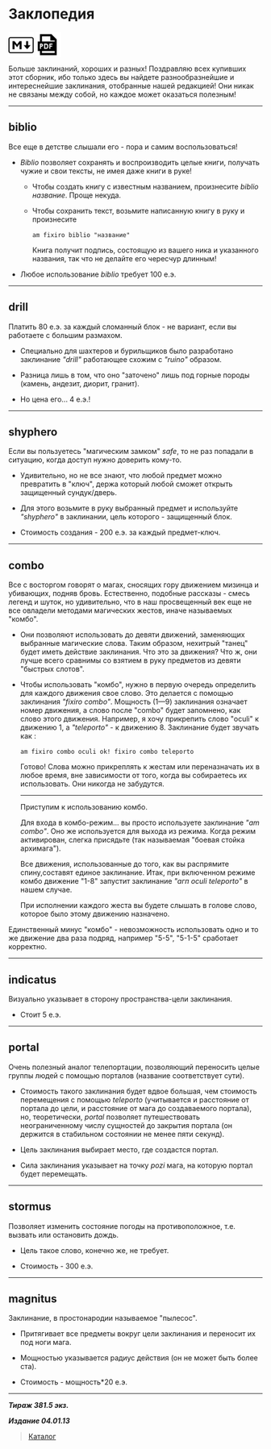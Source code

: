# Заклопедия #

<a href="Заклопедия.md"><img align="middle" alt="logo" src="../../icons/markdown.png" width="50"/></a> <a href="Заклопедия.pdf"><img align="middle" alt="logo" src="../../icons/pdf.png" width="50"/></a>

Больше заклинаний, хороших и разных! Поздравляю всех купивших этот сборник, ибо только здесь вы найдете разнообразнейшие и интереснейшие заклинания, отобранные нашей редакцией! Они никак не связаны между собой, но каждое может оказаться полезным!

***

## **biblio** ##

Все еще в детстве слышали его - пора и самим воспользоваться!

* *Biblio* позволяет сохранять и воспроизводить целые книги, получать чужие и свои тексты, не имея даже книги в руке!

  * Чтобы создать книгу с известным названием, произнесите *biblio название*. Проще некуда.

  * Чтобы сохранить текст, возьмите написанную книгу в руку и произнесите

    ```cadabra
    am fixiro biblio "название"
    ```

    Книга получит подпись, состоящую из вашего ника и указанного названия, так что не делайте его чересчур длинным!

* Любое использование *biblio* требует 100 е.э.

***

## **drill** ##

Платить 80 е.э. за каждый сломанный блок - не вариант, если вы работаете с большим размахом.

* Специально для шахтеров и бурильщиков было разработано заклинание *"drill"* работающее схожим с *"ruino"* образом.

* Разница лишь в том, что оно "заточено" лишь под горные породы (камень, андезит, диорит, гранит).

* Но цена его... 4 е.э.!

***

## **shyphero** ##

Если вы пользуетесь "магическим замком" *safe*, то не раз попадали в ситуацию, когда доступ нужно доверить кому-то.

* Удивительно, но не все знают, что любой предмет можно превратить в "ключ", держа который любой сможет открыть защищенный сундук/дверь.

* Для этого возьмите в руку выбранный предмет и используйте *"shyphero"* в заклинании, цель которого - защищенный блок.

* Cтоимость создания - 200 е.э. за каждый предмет-ключ.

***

## **combo** ##

Все с восторгом говорят о магах, сносящих гору движением мизинца и убивающих, подняв бровь. Естественно, подобные рассказы - смесь легенд и шуток, но удивительно, что в наш просвещенный век еще не все овладели методами магических жестов, иначе называемых "комбо".

* Они позволяют использовать до девяти движений, заменяющих выбранные магические слова. Таким образом, нехитрый "танец" будет иметь действие заклинания. Что это за движения? Что ж, они лучше всего сравнимы со взятием в руку предметов из девяти "быстрых слотов".

* Чтобы использовать "комбо", нужно в первую очередь определить для каждого движения свое слово. Это делается с помощью заклинания *"fixiro combo"*. Мощность (1—9) заклинания означает номер движения, а слово после "combo" будет запомнено, как слово этого движения. Например, я хочу прикрепить слово "oculi" к движению 1, a *"teleporto"* - к движению 8. Заклинание будет звучать как :

  ```cadabra
  am fixiro combo oculi ok! fixiro combo teleporto
  ```

  Готово! Слова можно прикреплять к жестам или переназначать их в любое время, вне зависимости от того, когда вы собираетесь их использовать. Они никогда не забудутся.

  ***
  
  Приступим к использованию комбо.
  
  Для входа в комбо-режим... вы просто используете заклинание *"am combo"*. Оно же используется для выхода из режима. Когда режим активирован, слегка присядьте (так называемая "боевая стойка архимага").
  
  Все движения, использованные до того, как вы распрямите спину,составят единое заклинание. Итак, при включенном режиме комбо движение "1-8" запустит заклинание *"агп oculi teleporto"* в нашем случае.
  
  При исполнении каждого жеста вы будете слышать в голове слово, которое было этому движению назначено.
  
Единственный минус "комбо" - невозможность использовать одно и то же движение два раза подряд, например "5-5", "5-1-5" сработает корректно.

***

## **indicatus** ##

Визуально указывает в сторону пространства-цели заклинания.

* Стоит 5 е.э.

***

## **portal** ##

Очень полезный аналог телепортации, позволяющий переносить целые группы людей с помощью порталов (название соответствует сути).

* Стоимость такого заклинания будет вдвое большая, чем стоимость перемещения с помощью *teleporto* (учитывается и расстояние от портала до цели, и расстояние от мага до создаваемого портала), но, теоретически, *portal* позволяет путешествовать неограниченному числу сущностей до закрытия портала (он держится в стабильном состоянии не менее пяти секунд).

* Цель заклинания выбирает место, где создастся портал.

* Сила заклинания указывает на точку *pozi* мага, на которую портал будет перемещать.

***

## **stormus** ##

Позволяет изменить состояние погоды на противоположное, т.е. вызвать или остановить дождь.

* Цель такое слово, конечно же, не требует.

* Стоимость - 300 е.э.

***

## **magnitus** ##

Заклинание, в простонародии называемое "пылесос".

* Притягивает все предметы вокруг цели заклинания и переносит их под ноги мага.

* Мощностью указывается радиус действия (он не может быть более ста).

* Стоимость - мощность*20 е.э.

***

***Тираж 381.5 экз.***

***Издание 04.01.13***

>[Каталог](../../navigation.md)

